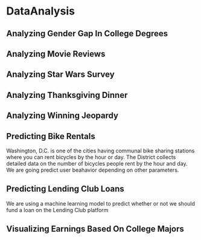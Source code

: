 # DataAnalysis

## Analyzing Gender Gap In College Degrees
## Analyzing Movie Reviews
## Analyzing Star Wars Survey
## Analyzing Thanksgiving Dinner
## Analyzing Winning Jeopardy
## Predicting Bike Rentals
Washington, D.C. is one of the cities having communal bike sharing stations where you can rent bicycles by the hour or day. The District collects detailed data on the number of bicycles people rent by the hour and day. We are going predict user beahavior depending on other parameters.
## Predicting Lending Club Loans
We are using a machine learning model to predict whether or not we should fund a loan on the Lending Club platform
## Visualizing Earnings Based On College Majors
